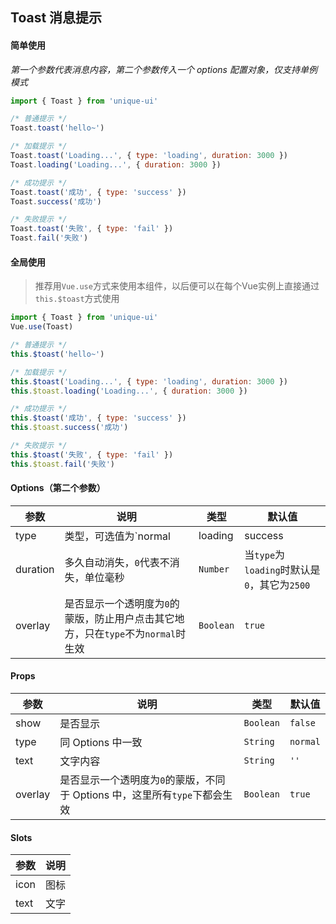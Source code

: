 ## Toast 消息提示

#### 简单使用

_第一个参数代表消息内容，第二个参数传入一个 options 配置对象，仅支持单例模式_

```javascript
import { Toast } from 'unique-ui'

/* 普通提示 */
Toast.toast('hello~')

/* 加载提示 */
Toast.toast('Loading...', { type: 'loading', duration: 3000 })
Toast.loading('Loading...', { duration: 3000 })

/* 成功提示 */
Toast.toast('成功', { type: 'success' })
Toast.success('成功')

/* 失败提示 */
Toast.toast('失败', { type: 'fail' })
Toast.fail('失败')
```

#### 全局使用

> 推荐用`Vue.use`方式来使用本组件，以后便可以在每个Vue实例上直接通过`this.$toast`方式使用

```javascript
import { Toast } from 'unique-ui'
Vue.use(Toast)

/* 普通提示 */
this.$toast('hello~')

/* 加载提示 */
this.$toast('Loading...', { type: 'loading', duration: 3000 })
this.$toast.loading('Loading...', { duration: 3000 })

/* 成功提示 */
this.$toast('成功', { type: 'success' })
this.$toast.success('成功')

/* 失败提示 */
this.$toast('失败', { type: 'fail' })
this.$toast.fail('失败')
```

#### Options（第二个参数）

| 参数 | 说明 | 类型 | 默认值 |
|------|------|------|------|
| type | 类型，可选值为`normal | loading | success | fail` | `String` | `'normal'` |
| duration | 多久自动消失，`0`代表不消失，单位毫秒 | `Number` | 当`type`为`loading`时默认是`0`，其它为`2500` |
| overlay | 是否显示一个透明度为`0`的蒙版，防止用户点击其它地方，只在`type`不为`normal`时生效 | `Boolean` | `true` |

#### Props

| 参数 | 说明 | 类型 | 默认值 |
|------|------|------|------|
| show | 是否显示 | `Boolean` | `false` |
| type | 同 Options 中一致 | `String` | `normal` |
| text | 文字内容 | `String` | `''` |
| overlay | 是否显示一个透明度为`0`的蒙版，不同于 Options 中，这里所有`type`下都会生效 | `Boolean` | `true` |


#### Slots

| 参数 | 说明 |
|------|------|
| icon | 图标 |
| text | 文字 |
